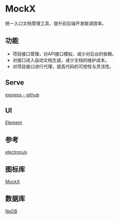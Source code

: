 # MockX
统一入口文档管理工具，提升前后端开发联调效率。

## 功能
- 项目接口管理，对API接口模拟，减少对后台的依赖。
- 对接口进入自动文档生成，减少文档的维护成本。
- 对项目接口进行代理，提高代码的可控性与灵活性。

## Serve
[express - github](https://github.com/expressjs/express)  

## UI
[Element](http://element-cn.eleme.io/#/zh-CN/component/installation)  

## 参考
[electronJs](https://electronjs.org/)  

## 图标库
[MockX](https://www.iconfont.cn/manage/index?spm=a313x.7781069.1998910419.db775f1f3&manage_type=myprojects&projectId=928233&keyword=)  

## 数据库
[NeDB](https://github.com/louischatriot/nedb)